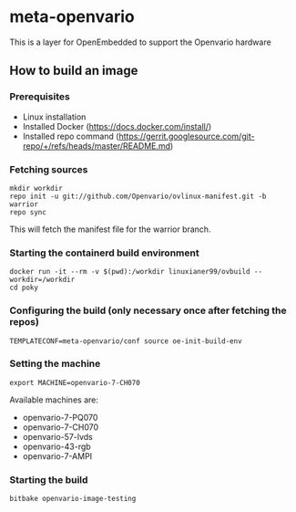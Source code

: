 # meta-openvario

This is a layer for OpenEmbedded to support the Openvario hardware

## How to build an image

### Prerequisites

 - Linux installation 
 - Installed Docker (https://docs.docker.com/install/)
 - Installed repo command (https://gerrit.googlesource.com/git-repo/+/refs/heads/master/README.md)
 
### Fetching sources

```
mkdir workdir
repo init -u git://github.com/Openvario/ovlinux-manifest.git -b warrior
repo sync
```

This will fetch the manifest file for the warrior branch.

### Starting the containerd build environment

```
docker run -it --rm -v $(pwd):/workdir linuxianer99/ovbuild --workdir=/workdir
cd poky
```

### Configuring the build (only necessary once after fetching the repos)

```
TEMPLATECONF=meta-openvario/conf source oe-init-build-env
```

### Setting the machine

```
export MACHINE=openvario-7-CH070
```

Available machines are:
- openvario-7-PQ070
- openvario-7-CH070
- openvario-57-lvds
- openvario-43-rgb
- openvario-7-AMPI

### Starting the build

```
bitbake openvario-image-testing
```
